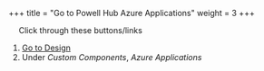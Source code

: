 +++
title = "Go to Powell Hub Azure Applications"
weight = 3
+++

&emsp; Click through these buttons/links

1. [Go to Design](./to_hub_design.md)
2. Under *Custom Components*, *Azure Applications*
